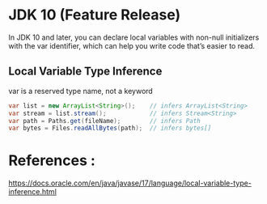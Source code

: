 # JDK 10 (Feature Release)

In JDK 10 and later, you can declare local variables with non-null initializers with the var identifier, which can help you write code that’s easier to read.

## Local Variable Type Inference

var is a reserved type name, not a keyword

```java
var list = new ArrayList<String>();    // infers ArrayList<String>
var stream = list.stream();            // infers Stream<String>
var path = Paths.get(fileName);        // infers Path
var bytes = Files.readAllBytes(path);  // infers bytes[]
```




# References :

https://docs.oracle.com/en/java/javase/17/language/local-variable-type-inference.html
